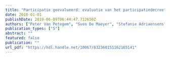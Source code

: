 ```yaml
---
title: "Participatie geevalueerd: evaluatie van het participatiedecreet in het Vlaams onderwijs"
date: 2010-01-01
publishDate: 2019-06-09T06:44:47.712650Z
authors: ["Peter Van Petegem", "Sven De Maeyer", "Stefanie Adriaensens", "Eva Delvaux"]
publication_types: ["5"]
abstract: ""
featured: false
publication: ""
url_pdf: "https://hdl.handle.net/10067/832360151162165141"
---
```


